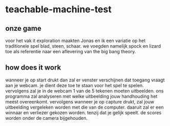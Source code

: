 # teachable-machine-test


## onze game
voor het vak it exploration maakten Jonas en ik een variatie op het traditionele spel blad, steen, schaar. we voegden namelijk spock en lizard toe als referentie naar een aflevering van the big bang theory. 

## how does it work
wanneer je op start drukt dan zal er venster verschijnen dat toegang vraagt aan je webcam. je dient deze toe te staan voor het spel te spelen. vervolgens zal je in de webcam 1 van de 5 tekenen moeten uitbeelden. ons programma zal analyseren met welke uitbeelding jouw handhouding het meest overeenkomt. vervolgens wanneer je op capture drukt, zal jouw uitbeelding vergeleken worden met die van de computer. daaruit zal er een winnaar en verliezer gekozen worden. tenzij dat je gelijk speelt. de scores worden onder de camera bijgehouden.